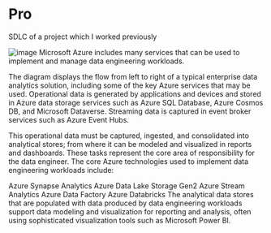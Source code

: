 # Pro
SDLC of a project which I worked previously

![image](https://github.com/AnchalSinha25/Pro/assets/89031662/3f993ef2-8654-435b-9692-c64544736aba)
Microsoft Azure includes many services that can be used to implement and manage data engineering workloads.

The diagram displays the flow from left to right of a typical enterprise data analytics solution, including some of the key Azure services that may be used. Operational data is generated by applications and devices and stored in Azure data storage services such as Azure SQL Database, Azure Cosmos DB, and Microsoft Dataverse. Streaming data is captured in event broker services such as Azure Event Hubs.

This operational data must be captured, ingested, and consolidated into analytical stores; from where it can be modeled and visualized in reports and dashboards. These tasks represent the core area of responsibility for the data engineer. The core Azure technologies used to implement data engineering workloads include:

Azure Synapse Analytics
Azure Data Lake Storage Gen2
Azure Stream Analytics
Azure Data Factory
Azure Databricks
The analytical data stores that are populated with data produced by data engineering workloads support data modeling and visualization for reporting and analysis, often using sophisticated visualization tools such as Microsoft Power BI.

